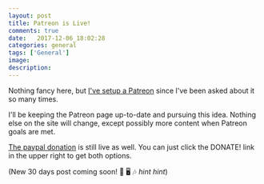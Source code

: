 ```yaml
---
layout: post
title: Patreon is Live!
comments: true
date:   2017-12-06_18:02:28 
categories: general
tags: ['General']
image:
description:
---
```


Nothing fancy here, but [I've setup a Patreon](https://www.patreon.com/AdmiralBumbleBee) since I've been asked about it so many times.

I'll be keeping the Patreon page up-to-date and pursuing this idea. Nothing else on the site will change, except possibly more content when Patreon goals are met.

[The paypal donation](/DonateNow/) is still live as well. You can just click the DONATE! link in the upper right to get both options.

(New 30 days post coming soon! 🍎 🖥 🎶  *hint hint*)